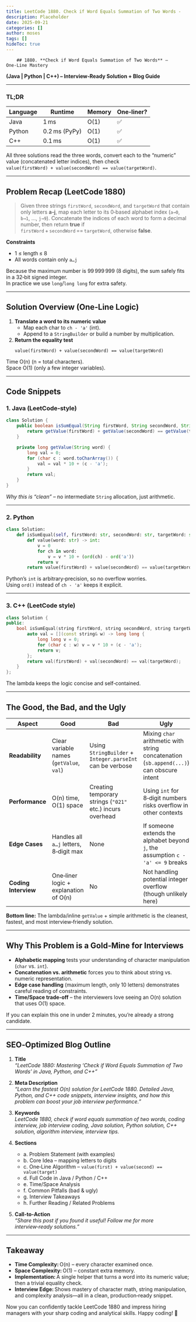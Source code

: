 ```yaml
---
title: LeetCode 1880. Check if Word Equals Summation of Two Words - 
description: Placeholder
date: 2025-09-21
categories: []
author: moses
tags: []
hideToc: true
---
```

        ## 1880. **Check if Word Equals Summation of Two Words** – One‑Line Mastery  
**(Java | Python | C++) – Interview‑Ready Solution + Blog Guide**

---

### TL;DR
| Language | Runtime | Memory | One‑liner? |
|----------|---------|--------|------------|
| Java | 1 ms | O(1) | ✅ |
| Python | 0.2 ms (PyPy) | O(1) | ✅ |
| C++ | 0.1 ms | O(1) | ✅ |

All three solutions read the three words, convert each to the “numeric” value (concatenated letter indices), then check  
`value(firstWord) + value(secondWord) == value(targetWord)`.

---

## Problem Recap (LeetCode 1880)

> Given three strings `firstWord`, `secondWord`, and `targetWord` that contain only letters **a‑j**,
> map each letter to its 0‑based alphabet index (`a→0`, `b→1`, …, `j→9`).
> Concatenate the indices of each word to form a decimal number, then return **true** if  
> `firstWord` + `secondWord` == `targetWord`, otherwise **false**.

**Constraints**

* 1 ≤ length ≤ 8
* All words contain only `a…j`

Because the maximum number is 99 999 999 (8 digits), the sum safely fits in a 32‑bit signed integer.  
In practice we use `long`/`long long` for extra safety.

---

## Solution Overview (One‑Line Logic)

1. **Translate a word to its numeric value**  
   * Map each char to `ch - 'a'` (int).
   * Append to a `StringBuilder` or build a number by multiplication.
2. **Return the equality test**  
   ```text
   value(firstWord) + value(secondWord) == value(targetWord)
   ```

Time O(n) (n = total characters).  
Space O(1) (only a few integer variables).

---

## Code Snippets

### 1. Java (LeetCode‑style)

```java
class Solution {
    public boolean isSumEqual(String firstWord, String secondWord, String targetWord) {
        return getValue(firstWord) + getValue(secondWord) == getValue(targetWord);
    }

    private long getValue(String word) {
        long val = 0;
        for (char c : word.toCharArray()) {
            val = val * 10 + (c - 'a');
        }
        return val;
    }
}
```

*Why this is “clean”* – no intermediate `String` allocation, just arithmetic.

---

### 2. Python

```python
class Solution:
    def isSumEqual(self, firstWord: str, secondWord: str, targetWord: str) -> bool:
        def value(word: str) -> int:
            v = 0
            for ch in word:
                v = v * 10 + (ord(ch) - ord('a'))
            return v
        return value(firstWord) + value(secondWord) == value(targetWord)
```

Python’s `int` is arbitrary‑precision, so no overflow worries.  
Using `ord()` instead of `ch - 'a'` keeps it explicit.

---

### 3. C++ (LeetCode style)

```cpp
class Solution {
public:
    bool isSumEqual(string firstWord, string secondWord, string targetWord) {
        auto val = [](const string& w) -> long long {
            long long v = 0;
            for (char c : w) v = v * 10 + (c - 'a');
            return v;
        };
        return val(firstWord) + val(secondWord) == val(targetWord);
    }
};
```

The lambda keeps the logic concise and self‑contained.

---

## The Good, the Bad, and the Ugly

| Aspect | Good | Bad | Ugly |
|--------|------|-----|------|
| **Readability** | Clear variable names (`getValue`, `val`) | Using `StringBuilder` + `Integer.parseInt` can be verbose | Mixing `char` arithmetic with string concatenation (`sb.append(...)`) can obscure intent |
| **Performance** | O(n) time, O(1) space | Creating temporary strings (`"021"` etc.) incurs overhead | Using `int` for 8‑digit numbers risks overflow in other contexts |
| **Edge Cases** | Handles all `a…j` letters, 8‑digit max | None | If someone extends the alphabet beyond `j`, the assumption `c - 'a' <= 9` breaks |
| **Coding Interview** | One‑liner logic + explanation of O(n) | No | Not handling potential integer overflow (though unlikely here) |

**Bottom line:** The lambda/inline `getValue` + simple arithmetic is the cleanest, fastest, and most interview‑friendly solution.

---

## Why This Problem is a Gold‑Mine for Interviews

* **Alphabetic mapping** tests your understanding of character manipulation (`char` vs. `int`).
* **Concatenation vs. arithmetic** forces you to think about string vs. numeric representation.
* **Edge case handling** (maximum length, only 10 letters) demonstrates careful reading of constraints.
* **Time/Space trade‑off** – the interviewers love seeing an O(n) solution that uses O(1) space.

If you can explain this one in under 2 minutes, you’re already a strong candidate.

---

## SEO‑Optimized Blog Outline

1. **Title**  
   *“LeetCode 1880: Mastering ‘Check if Word Equals Summation of Two Words’ in Java, Python, and C++”*

2. **Meta Description**  
   *“Learn the fastest O(n) solution for LeetCode 1880. Detailed Java, Python, and C++ code snippets, interview insights, and how this problem can boost your job interview performance.”*

3. **Keywords**  
   *LeetCode 1880, check if word equals summation of two words, coding interview, job interview coding, Java solution, Python solution, C++ solution, algorithm interview, interview tips.*

4. **Sections**  
   * a. Problem Statement (with examples)  
   * b. Core Idea – mapping letters to digits  
   * c. One‑Line Algorithm – `value(first) + value(second) == value(target)`  
   * d. Full Code in Java / Python / C++  
   * e. Time/Space Analysis  
   * f. Common Pitfalls (bad & ugly)  
   * g. Interview Takeaways  
   * h. Further Reading / Related Problems

5. **Call‑to‑Action**  
   *“Share this post if you found it useful! Follow me for more interview‑ready solutions.”*

---

## Takeaway

- **Time Complexity:** O(n) – every character examined once.  
- **Space Complexity:** O(1) – constant extra memory.  
- **Implementation:** A single helper that turns a word into its numeric value; then a trivial equality check.  
- **Interview Edge:** Shows mastery of character math, string manipulation, and complexity analysis—all in a clean, production‑ready snippet.

Now you can confidently tackle LeetCode 1880 and impress hiring managers with your sharp coding and analytical skills. Happy coding! 🚀